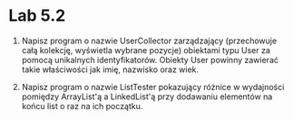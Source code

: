 # Lab 5.2

1. Napisz program o nazwie UserCollector zarządzający (przechowuje całą kolekcję, wyświetla wybrane pozycje) obiektami typu User za pomocą unikalnych identyfikatorów. Obiekty User powinny zawierać takie właściwości jak imię, nazwisko oraz wiek. 

2. Napisz program o nazwie ListTester pokazujący różnice w wydajności pomiędzy ArrayList'ą a LinkedList'ą przy dodawaniu elementów na końcu list o raz na ich początku. 